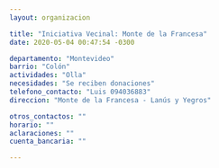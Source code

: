 ```yaml
---
layout: organizacion

title: "Iniciativa Vecinal: Monte de la Francesa"
date: 2020-05-04 00:47:54 -0300

departamento: "Montevideo"
barrio: "Colón"
actividades: "Olla"
necesidades: "Se reciben donaciones"
telefono_contacto: "Luis 094036883"
direccion: "Monte de la Francesa - Lanús y Yegros"

otros_contactos: ""
horario: ""
aclaraciones: ""
cuenta_bancaria: ""

---
```

